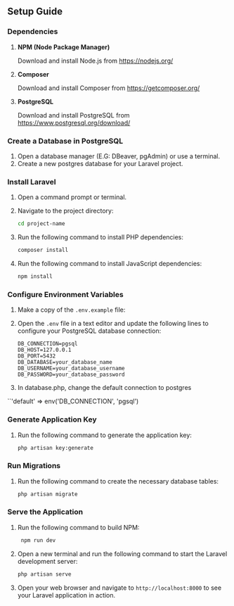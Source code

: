 ## Setup Guide

### Dependencies

1. **NPM (Node Package Manager)**
   
   Download and install Node.js from https://nodejs.org/

2. **Composer**
   
   Download and install Composer from https://getcomposer.org/

3. **PostgreSQL**
   
   Download and install PostgreSQL from https://www.postgresql.org/download/

### Create a Database in PostgreSQL

1. Open a database manager (E.G: DBeaver, pgAdmin) or use a terminal.
2. Create a new postgres database for your Laravel project.

### Install Laravel

1. Open a command prompt or terminal.
2. Navigate to the project directory:

    ```sh
    cd project-name
    ```

3. Run the following command to install PHP dependencies:

    ```sh
    composer install
    ```

4. Run the following command to install JavaScript dependencies:

    ```sh
    npm install
    ```

### Configure Environment Variables

1. Make a copy of the `.env.example` file:

2. Open the `.env` file in a text editor and update the following lines to configure your PostgreSQL database connection:

    ```env
    DB_CONNECTION=pgsql
    DB_HOST=127.0.0.1
    DB_PORT=5432
    DB_DATABASE=your_database_name
    DB_USERNAME=your_database_username
    DB_PASSWORD=your_database_password
    ```
3. In database.php, change the default connection to postgres

``'default' => env('DB_CONNECTION', 'pgsql')

### Generate Application Key

1. Run the following command to generate the application key:

    ```sh
    php artisan key:generate
    ```

### Run Migrations

1. Run the following command to create the necessary database tables:

    ```sh
    php artisan migrate
    ```

### Serve the Application
1. Run the following command to build NPM:
   
   ```sh
    npm run dev
    ```
 
3. Open a new terminal and run the following command to start the Laravel development server:

    ```sh
    php artisan serve
    ```

4. Open your web browser and navigate to `http://localhost:8000` to see your Laravel application in action.
